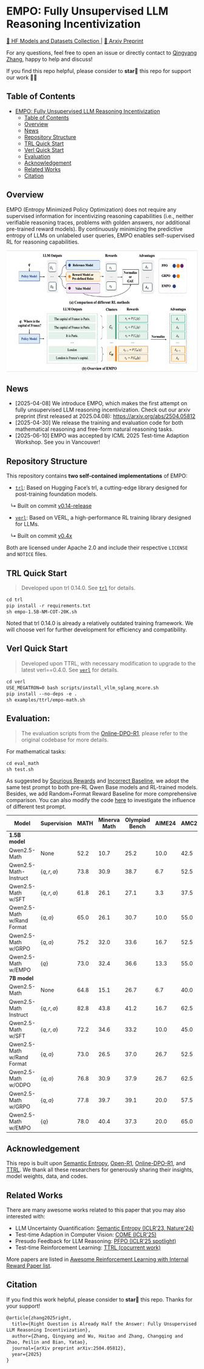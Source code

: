 # EMPO: Fully Unsupervised LLM Reasoning Incentivization


<a href="https://huggingface.co/collections/qingyangzhang/empo-67f9f7ad7817ebff4b664010">🤗 HF Models and Datasets Collection </a> |
<a href="https://arxiv.org/abs/2504.05812"> 📑 Arxiv Preprint </a>

For any questions, feel free to open an issue or directly contact to [Qingyang Zhang](qingyangzhang@tju.edu.cn), happy to help and discuss!

If you find this repo helpful, please consider to **star🌟** this repo for support our work 🙏🙏

## Table of Contents
- [EMPO: Fully Unsupervised LLM Reasoning Incentivization](#empo-fully-unsupervised-llm-reasoning-incentivization)
  - [Table of Contents](#table-of-contents)
  - [Overview](#overview)
  - [News](#news)
  - [Repository Structure](#repository-structure)
  - [TRL Quick Start](#trl-quick-start)
  - [Verl Quick Start](#verl-quick-start)
  - [Evaluation](#evaluation)
  - [Acknowledgement](#acknowledgement)
  - [Related Works](#related-works)
  - [Citation](#citation)


## Overview

EMPO (Entropy Minimized Policy Optimization) does not require any supervised information for incentivizing reasoning capabilities (i.e., neither verifiable reasoning traces, problems with golden answers, nor additional pre-trained reward models). By continuously minimizing the predictive entropy of LLMs on unlabeled user queries, EMPO enables self-supervised RL for reasoning capabilities.

<p align="center">
<img src="./figs/EMPO.jpg" width="600" height="320">
</p>

## News

- [2025-04-08] We introduce EMPO, which makes the first attempt on fully unsupervised LLM reasoning incentivization. Check out our arxiv preprint (first released at 2025.04.08): https://arxiv.org/abs/2504.05812
- [2025-04-30] We release the training and evaluation code for both mathematical reasoning and free-form natural reasoning tasks.
- [2025-06-10] EMPO was accepted by ICML 2025 Test-time Adaption Workshop. See you in Vancouver!

## Repository Structure

This repository contains **two self-contained implementations** of EMPO:

- [`trl`](./trl/README.md): Based on Hugging Face’s trl, a cutting-edge library designed for post-training foundation models.

&nbsp;&nbsp; ↳ Built on commit [v0.14-release](https://github.com/huggingface/trl/commits/v0.14-release)

- [`verl`](./verl/README.md): Based on VERL, a high-performance RL training library designed for LLMs.

&nbsp;&nbsp; ↳ Built on commit [v0.4x](https://github.com/volcengine/verl/tree/v0.4.x)


Both are licensed under Apache 2.0 and include their respective `LICENSE` and `NOTICE` files.

## TRL Quick Start

> Developed upon trl 0.14.0. See [`trl`](./trl/README.md) for details.

```
cd trl
pip install -r requirements.txt
sh empo-1.5B-NM-COT-20K.sh
```

Noted that trl 0.14.0 is already a relatively outdated training framework. We will choose verl for further development for efficiency and compatibility.

## Verl Quick Start
> Developed upon TTRL, with necessary modification to upgrade to the latest verl==0.4.0. See [`verl`](./verl/README.md) for details.

```
cd verl
USE_MEGATRON=0 bash scripts/install_vllm_sglang_mcore.sh
pip install --no-deps -e .
sh examples/ttrl/empo-math.sh
```


## Evaluation:
> The evaluation scripts from the [Online-DPO-R1](https://github.com/RLHFlow/Online-DPO-R1), please refer to the original codebase for more details.

For mathematical tasks:
```
cd eval_math
sh test.sh
```

As suggested by [Spurious Rewards](https://rethink-rlvr.notion.site/Spurious-Rewards-Rethinking-Training-Signals-in-RLVR-1f4df34dac1880948858f95aeb88872f) and [Incorrect Baseline](https://safe-lip-9a8.notion.site/Incorrect-Baseline-Evaluations-Call-into-Question-Recent-LLM-RL-Claims-2012f1fbf0ee8094ab8ded1953c15a37#2022f1fbf0ee80cb9b18f7eac460410a), we adopt the same test prompt to both pre-RL Qwen Base models and RL-trained models. Besides, we add Random+Format Reward Baseline for more comprehensive comparison. You can also modify the code [here](https://github.com/QingyangZhang/EMPO/blob/main/eval_math/utils.py#L140) to investigate the influence of different test prompt.

| Model                          | Supervision    | MATH | Minerva Math | Olympiad Bench | AIME24 | AMC23 | Avg. |
|--------------------------------|----------------|------|--------------|----------------|--------|-------|------|
| **1.5B model**                 |                |      |              |                |        |       |      |
| Qwen2.5-Math                   | None           | 52.2 | 10.7         | 25.2           | 10.0   | 42.5  | 28.1 |
| Qwen2.5-Math-Instruct          | $\{q, r, a\}$  | 73.8 | 30.9         | 38.7           | 6.7    | 52.5  | 40.5 |
| Qwen2.5-Math w/SFT             | $\{q, r, a\}$  | 61.8 | 26.1         | 27.1           | 3.3    | 37.5  | 31.2 |
| Qwen2.5-Math w/Rand Format     | $\{q, a\}$     | 65.0 | 26.1         | 30.7           | 10.0   | 55.0  | 37.4 |
| Qwen2.5-Math w/GRPO            | $\{q, a\}$     | 75.2 | 32.0         | 33.6           | 16.7   | 52.5  | 42.0 |
| Qwen2.5-Math w/EMPO            | $\{q\}$        | 73.0 | 32.4         | 36.6           | 13.3   | 55.0  | 42.1 |
| **7B model**                   |                |      |              |                |        |       |      |
| Qwen2.5-Math                   | None           | 64.8 | 15.1         | 26.7           | 6.7    | 40.0  | 30.7 |
| Qwen2.5-Math Instruct          | $\{q, r, a\}$  | 82.8 | 43.8         | 41.2           | 16.7   | 62.5  | 49.4 |
| Qwen2.5-Math w/SFT             | $\{q, r, a\}$  | 72.2 | 34.6         | 33.2           | 10.0   | 45.0  | 39.0 |
| Qwen2.5-Math w/Rand Format     | $\{q, a\}$     | 73.0 | 26.5         | 37.0           | 26.7   | 52.5  | 43.1 |
| Qwen2.5-Math w/ODPO            | $\{q, a\}$     | 76.8 | 30.9         | 37.9           | 26.7   | 62.5  | 47.0 |
| Qwen2.5-Math w/GRPO            | $\{q, a\}$     | 77.8 | 39.7         | 39.1           | 20.0   | 57.5  | 46.8 |
| Qwen2.5-Math w/EMPO            | $\{q\}$        | 78.0 | 40.4         | 37.3           | 20.0   | 65.0  | 48.1 |

## Acknowledgement

This repo is built upon [Semantic Entropy](https://github.com/jlko/semantic_uncertainty), [Open-R1](https://github.com/huggingface/open-r1), [Online-DPO-R1](https://github.com/RLHFlow/Online-DPO-R1), and [TTRL](https://github.com/PRIME-RL/TTRL). We thank all these researchers for generously sharing their insights, model weights, data, and codes.

## Related Works

There are many awesome works related to this paper that you may also interested with:

- LLM Uncertainty Quantification: [Semantic Entropy (ICLR'23, Nature'24)](https://openreview.net/pdf?id=VD-AYtP0dve)
- Test-time Adaption in Computer Vision: [COME (ICLR'25)](https://openreview.net/pdf?id=506BjJ1ziZ)
- Presudo Feedback for LLM Reasoning: [PFPO (ICLR'25 spotlight)](https://arxiv.org/abs/2411.16345)
- Test-time Reinforcement Learning: [TTRL (cocurrent work)](https://arxiv.org/abs/2504.16084)

More papers are listed in [Awesome Reinforcement Learning with Internal Reward Paper list](https://github.com/QingyangZhang/Label-Free-RLVR).

## Citation

If you find this work helpful, please consider to **star🌟** this repo. Thanks for your support!
```
@article{zhang2025right,
  title={Right Question is Already Half the Answer: Fully Unsupervised LLM Reasoning Incentivization},
  author={Zhang, Qingyang and Wu, Haitao and Zhang, Changqing and Zhao, Peilin and Bian, Yatao},
  journal={arXiv preprint arXiv:2504.05812},
  year={2025}
}
```
